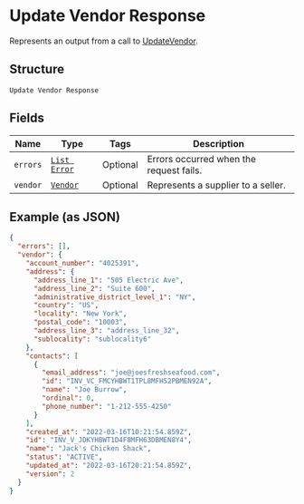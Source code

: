 
# Update Vendor Response

Represents an output from a call to [UpdateVendor](../../doc/api/vendors.md#update-vendor).

## Structure

`Update Vendor Response`

## Fields

| Name | Type | Tags | Description |
|  --- | --- | --- | --- |
| `errors` | [`List Error`](../../doc/models/error.md) | Optional | Errors occurred when the request fails. |
| `vendor` | [`Vendor`](../../doc/models/vendor.md) | Optional | Represents a supplier to a seller. |

## Example (as JSON)

```json
{
  "errors": [],
  "vendor": {
    "account_number": "4025391",
    "address": {
      "address_line_1": "505 Electric Ave",
      "address_line_2": "Suite 600",
      "administrative_district_level_1": "NY",
      "country": "US",
      "locality": "New York",
      "postal_code": "10003",
      "address_line_3": "address_line_32",
      "sublocality": "sublocality6"
    },
    "contacts": [
      {
        "email_address": "joe@joesfreshseafood.com",
        "id": "INV_VC_FMCYHBWT1TPL8MFH52PBMEN92A",
        "name": "Joe Burrow",
        "ordinal": 0,
        "phone_number": "1-212-555-4250"
      }
    ],
    "created_at": "2022-03-16T10:21:54.859Z",
    "id": "INV_V_JDKYHBWT1D4F8MFH63DBMEN8Y4",
    "name": "Jack's Chicken Shack",
    "status": "ACTIVE",
    "updated_at": "2022-03-16T20:21:54.859Z",
    "version": 2
  }
}
```

